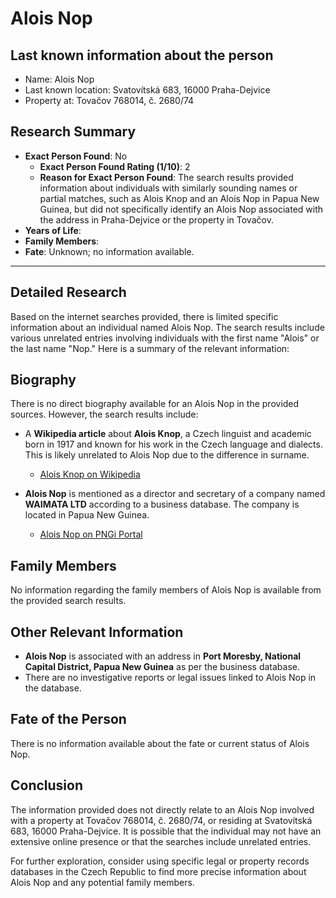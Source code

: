 # Alois Nop

## Last known information about the person
- Name: Alois Nop
- Last known location: Svatovítská 683, 16000 Praha-Dejvice
- Property at: Tovačov 768014, č. 2680/74 

## Research Summary
- **Exact Person Found**: No
  - **Exact Person Found Rating (1/10)**: 2
  - **Reason for Exact Person Found**: The search results provided information about individuals with similarly sounding names or partial matches, such as Alois Knop and an Alois Nop in Papua New Guinea, but did not specifically identify an Alois Nop associated with the address in Praha-Dejvice or the property in Tovačov.
- **Years of Life**: 
- **Family Members**: 
- **Fate**: Unknown; no information available.

---

## Detailed Research
Based on the internet searches provided, there is limited specific information about an individual named Alois Nop. The search results include various unrelated entries involving individuals with the first name "Alois" or the last name "Nop." Here is a summary of the relevant information:

## Biography
There is no direct biography available for an Alois Nop in the provided sources. However, the search results include:
- A **Wikipedia article** about **Alois Knop**, a Czech linguist and academic born in 1917 and known for his work in the Czech language and dialects. This is likely unrelated to Alois Nop due to the difference in surname.
  - [Alois Knop on Wikipedia](https://cs.wikipedia.org/wiki/Alois_Knop)
  
- **Alois Nop** is mentioned as a director and secretary of a company named **WAIMATA LTD** according to a business database. The company is located in Papua New Guinea.
  - [Alois Nop on PNGi Portal](https://pngiportal.org/search?q=Alois+NOP&exact=1)

## Family Members
No information regarding the family members of Alois Nop is available from the provided search results.

## Other Relevant Information
- **Alois Nop** is associated with an address in **Port Moresby, National Capital District, Papua New Guinea** as per the business database.
- There are no investigative reports or legal issues linked to Alois Nop in the database.

## Fate of the Person
There is no information available about the fate or current status of Alois Nop.

## Conclusion
The information provided does not directly relate to an Alois Nop involved with a property at Tovačov 768014, č. 2680/74, or residing at Svatovítská 683, 16000 Praha-Dejvice. It is possible that the individual may not have an extensive online presence or that the searches include unrelated entries.

For further exploration, consider using specific legal or property records databases in the Czech Republic to find more precise information about Alois Nop and any potential family members.
    